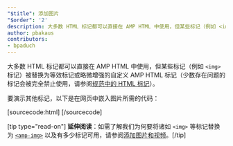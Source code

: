 ```yaml
---
"$title": 添加图片
"$order": '2'
description: 大多数 HTML 标记都可以直接在 AMP HTML 中使用，但某些标记（例如 <img> 标记）被替换为等效标记或略微增强的自定义 AMP HTML 标记
author: pbakaus
contributors:
- bpaduch
---
```


大多数 HTML 标记都可以直接在 AMP HTML 中使用，但某些标记（例如 `<img>` 标记）被替换为等效标记或略微增强的自定义 AMP HTML 标记（少数存在问题的标记会被完全禁止使用，请参阅[规范中的 HTML 标记](../../../../documentation/guides-and-tutorials/learn/spec/amphtml.md)）。

要演示其他标记，以下是在网页中嵌入图片所需的代码：

[sourcecode:html]
<amp-img src="welcome.jpg" alt="Welcome" height="400" width="800"></amp-img>
[/sourcecode]

[tip type="read-on"] **延伸阅读**：如需了解我们为何要将诸如 `<img>` 等标记替换为 [`<amp-img>`](../../../../documentation/components/reference/amp-img.md) 以及有多少标记可用，请参阅[添加图片和视频](../../../../documentation/guides-and-tutorials/develop/media_iframes_3p/index.md)。[/tip]
